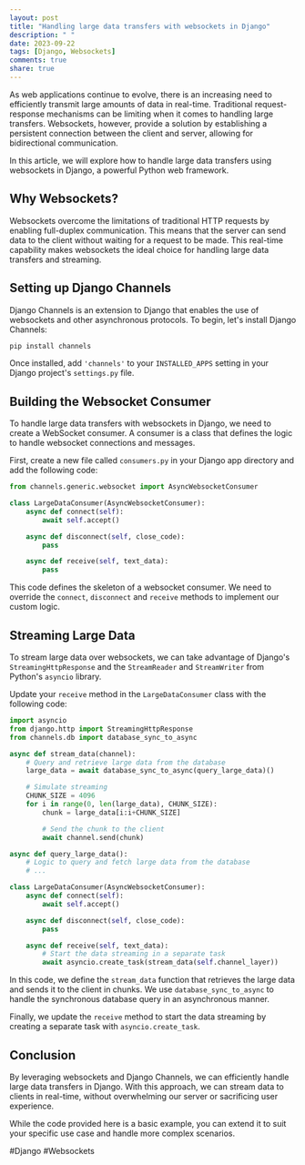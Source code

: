 ```yaml
---
layout: post
title: "Handling large data transfers with websockets in Django"
description: " "
date: 2023-09-22
tags: [Django, Websockets]
comments: true
share: true
---
```


As web applications continue to evolve, there is an increasing need to efficiently transmit large amounts of data in real-time. Traditional request-response mechanisms can be limiting when it comes to handling large transfers. Websockets, however, provide a solution by establishing a persistent connection between the client and server, allowing for bidirectional communication.

In this article, we will explore how to handle large data transfers using websockets in Django, a powerful Python web framework.

## Why Websockets?

Websockets overcome the limitations of traditional HTTP requests by enabling full-duplex communication. This means that the server can send data to the client without waiting for a request to be made. This real-time capability makes websockets the ideal choice for handling large data transfers and streaming.

## Setting up Django Channels

Django Channels is an extension to Django that enables the use of websockets and other asynchronous protocols. To begin, let's install Django Channels:

```python
pip install channels
```

Once installed, add `'channels'` to your `INSTALLED_APPS` setting in your Django project's `settings.py` file.

## Building the Websocket Consumer

To handle large data transfers with websockets in Django, we need to create a WebSocket consumer. A consumer is a class that defines the logic to handle websocket connections and messages.

First, create a new file called `consumers.py` in your Django app directory and add the following code:

```python
from channels.generic.websocket import AsyncWebsocketConsumer

class LargeDataConsumer(AsyncWebsocketConsumer):
    async def connect(self):
        await self.accept()

    async def disconnect(self, close_code):
        pass

    async def receive(self, text_data):
        pass
```

This code defines the skeleton of a websocket consumer. We need to override the `connect`, `disconnect` and `receive` methods to implement our custom logic.

## Streaming Large Data

To stream large data over websockets, we can take advantage of Django's `StreamingHttpResponse` and the `StreamReader` and `StreamWriter` from Python's `asyncio` library.

Update your `receive` method in the `LargeDataConsumer` class with the following code:

```python
import asyncio
from django.http import StreamingHttpResponse
from channels.db import database_sync_to_async

async def stream_data(channel):
    # Query and retrieve large data from the database
    large_data = await database_sync_to_async(query_large_data)()

    # Simulate streaming
    CHUNK_SIZE = 4096
    for i in range(0, len(large_data), CHUNK_SIZE):
        chunk = large_data[i:i+CHUNK_SIZE]

        # Send the chunk to the client
        await channel.send(chunk)

async def query_large_data():
    # Logic to query and fetch large data from the database
    # ...

class LargeDataConsumer(AsyncWebsocketConsumer):
    async def connect(self):
        await self.accept()

    async def disconnect(self, close_code):
        pass

    async def receive(self, text_data):
        # Start the data streaming in a separate task
        await asyncio.create_task(stream_data(self.channel_layer))
```

In this code, we define the `stream_data` function that retrieves the large data and sends it to the client in chunks. We use `database_sync_to_async` to handle the synchronous database query in an asynchronous manner.

Finally, we update the `receive` method to start the data streaming by creating a separate task with `asyncio.create_task`.

## Conclusion

By leveraging websockets and Django Channels, we can efficiently handle large data transfers in Django. With this approach, we can stream data to clients in real-time, without overwhelming our server or sacrificing user experience.

While the code provided here is a basic example, you can extend it to suit your specific use case and handle more complex scenarios.

#Django #Websockets